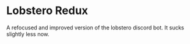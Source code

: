# Lobstero Redux
 A refocused and improved version of the lobstero discord bot.
 It sucks slightly less now.
